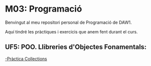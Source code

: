 # M03: Programació

Benvingut al meu repositori personal de Programació de DAW1. 

Aquí tindré les pràctiques i exercicis que anem fent durant el curs.

## UF5: POO. Llibreries d'Objectes Fonamentals:

[-Pràctica Collections](https://github.com/jbascon/prog/edit/main/UF5/PracticaCollections/)

